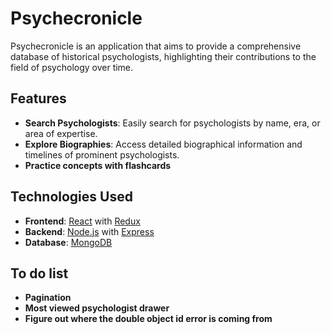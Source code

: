 # Psychecronicle

Psychecronicle is an application that aims to provide a comprehensive database of historical psychologists, highlighting their contributions to the field of psychology over time.

## Features

- **Search Psychologists**: Easily search for psychologists by name, era, or area of expertise.
- **Explore Biographies**: Access detailed biographical information and timelines of prominent psychologists.
- **Practice concepts with flashcards**

## Technologies Used

- **Frontend**: [React](https://reactjs.org/) with [Redux](https://redux.js.org/)
- **Backend**: [Node.js](https://nodejs.org/) with [Express](https://expressjs.com/)
- **Database**: [MongoDB](https://www.mongodb.com/)

## To do list
- **Pagination**
- **Most viewed psychologist drawer**
- **Figure out where the double object id error is coming from**
  



